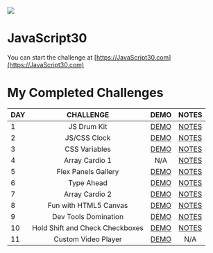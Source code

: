 ![](https://javascript30.com/images/JS3-social-share.png)

# JavaScript30

You can start the challenge at [https://JavaScript30.com](https://JavaScript30.com)

# My Completed Challenges
| DAY    | CHALLENGE            | DEMO   |  NOTES  |
|--------|:--------------------:|:------:|:-------:|
| 1      | JS Drum Kit | [DEMO](https://soris-codes.github.io/JavaScript30/01%20-%20JavaScript%20Drum%20Kit/) | [NOTES](https://github.com/soris-codes/JavaScript30/tree/master/01%20-%20JavaScript%20Drum%20Kit)  |
| 2      | JS/CSS Clock |[DEMO](https://soris-codes.github.io/JavaScript30/02%20-%20JS%20and%20CSS%20Clock/) | [NOTES](https://github.com/soris-codes/JavaScript30/tree/master/02%20-%20JS%20and%20CSS%20Clock)  |
| 3      | CSS Variables |[DEMO](https://soris-codes.github.io/JavaScript30/03%20-%20CSS%20Variables/) | [NOTES](https://github.com/soris-codes/JavaScript30/tree/master/03%20-%20CSS%20Variables)  |
| 4      | Array Cardio 1 | N/A | [NOTES](https://github.com/soris-codes/JavaScript30/tree/master/04%20-%20Array%20Cardio%20Day%201)  |
| 5      | Flex Panels Gallery | [DEMO](https://soris-codes.github.io/JavaScript30/05%20-%20Flex%20Panel%20Gallery/) | [NOTES](https://github.com/soris-codes/JavaScript30/tree/master/05%20-%20Flex%20Panel%20Gallery)  |
| 6      | Type Ahead | [DEMO](https://soris-codes.github.io/JavaScript30/06%20-%20Type%20Ahead/) | [NOTES](https://github.com/soris-codes/JavaScript30/tree/master/06%20-%20Type%20Ahead)  |
| 7      | Array Cardio 2 | [DEMO](https://soris-codes.github.io/JavaScript30/07%20-%20Array%20Cardio%20Day%202/) | [NOTES](https://github.com/soris-codes/JavaScript30/tree/master/07%20-%20Array%20Cardio%20Day%202)  |
| 8      | Fun with HTML5 Canvas | [DEMO](https://soris-codes.github.io/JavaScript30/08%20-%20Fun%20with%20HTML5%20Canvas/) | [NOTES](https://github.com/soris-codes/JavaScript30/tree/master/08%20-%20Fun%20with%20HTML5%20Canvas)  |
| 9      | Dev Tools Domination | [DEMO](https://soris-codes.github.io/JavaScript30/09%20-%20Dev%20Tools%20Domination/) | [NOTES](https://github.com/soris-codes/JavaScript30/tree/master/09%20-%20Dev%20Tools%20Domination)  |
| 10      | Hold Shift and Check Checkboxes | [DEMO](https://soris-codes.github.io/JavaScript30/10%20-%20Hold%20Shift%20and%20Check%20Checkboxes/) | [NOTES](https://github.com/soris-codes/JavaScript30/tree/master/10%20-%20Hold%20Shift%20and%20Check%20Checkboxes)  |
| 11      | Custom Video Player | [DEMO](https://soris-codes.github.io/JavaScript30/11%20-%20Custom%20Video%20Player/) | N/A  |
